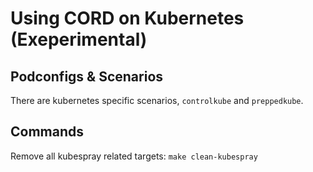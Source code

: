 # Using CORD on Kubernetes (Exeperimental)


## Podconfigs & Scenarios

There are kubernetes specific scenarios, `controlkube` and `preppedkube`.

## Commands

Remove all kubespray related targets: `make clean-kubespray`


